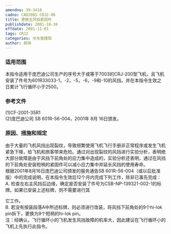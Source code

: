 ```yaml
---
amendno: 39-3418  
cadno: CAD2001-CRJ2-06  
title: 更换主风挡紧固件  
publishdate: 2001-10-30  
effdate: 2001-11-01  
tags: CRJ2  
categories: 华东管理局  
author: 郝炜  
---
```

  
### 适用范围  
本指令适用于庞巴迪公司生产的序号大于或等于7003的CRJ-200型飞机，且飞机安装了件号为601R33033-1，-2，-5，-6，-9和-10的风挡，并在本指令生效之日累计飞行循环小于2500。  
  
<!--more-->  
### 参考文件  
   (1)CF-2001-35R1  
   (2)庞巴迪公司 SB 601R-56-004，2001年 8月 16日颁发。  
  
### 原因、措施和规定  
由于大量的飞机风挡出现裂纹，导致频繁使用飞机飞行手册非正常程序或发生飞机紧急下降，给飞机和旅客带来危险。通过对出现裂纹的风挡进行实验分析，表明绝大部分故障是由于风挡下前角处的应力集中造成的，实验分析还表明，通过在风挡的下前角处安装短柄的紧固件可以减小应力集中并延长风挡的使用寿命。  
    根据2001年8月16日庞巴迪公司颁发的服务通告SB 601R-56-004（或以后批准版）中的完成说明，在本指令生效后12个月内完成下列工作，除非已事先完成：  
A. 检查左右主风挡后边缘，确定是否安装了件号为CSB-NP-139321-002-1的标牌。如果已安装上述标牌，则不需要进行其  
  
它工作。  
    B. 若没有按装段落A中所述标牌，则必须进行改装，将风挡下前角处的9个hi-lok pin拆下，更换为9个短柄的hi-lok pin。  
    注：经确认，飞行循环小的飞机发生风挡故障的机率大，因此建议在飞行循环小的飞机上先执行此指令。  
